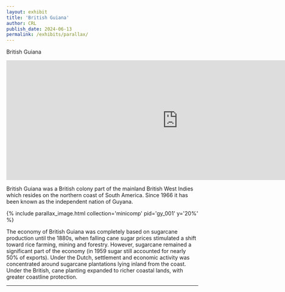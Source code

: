 ```yaml
---
layout: exhibit
title: 'British Guiana'
author: CRL
publish_date: 2024-06-13
permalink: /exhibits/parallax/
---
```


British Guiana  
<iframe width="900" height="315" src="https://www.youtube.com/embed/h8LGSW8kEjs?si=EVPrAHa2joCCZzCM" title="YouTube video player" frameborder="0" allow="accelerometer; autoplay; clipboard-write; encrypted-media; gyroscope; picture-in-picture; web-share" referrerpolicy="strict-origin-when-cross-origin" allowfullscreen></iframe>


British Guiana was a British colony part of the mainland British West Indies which resides on the northern coast of South America. Since 1966 it has been known as the independent nation of Guyana.

{% include parallax_image.html collection='minicomp' pid='gy_001' y='20%' %}

The economy of British Guiana was completely based on sugarcane production until the 1880s, when falling cane sugar prices stimulated a shift toward rice farming, mining and forestry. However, sugarcane remained a significant part of the economy (in 1959 sugar still accounted for nearly 50% of exports). Under the Dutch, settlement and economic activity was concentrated around sugarcane plantations lying inland from the coast. Under the British, cane planting expanded to richer coastal lands, with greater coastline protection.

---